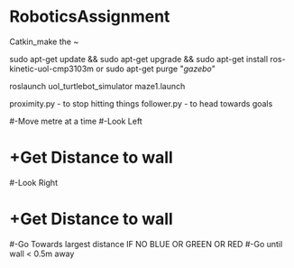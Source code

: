 # RoboticsAssignment

Catkin_make the ~

sudo apt-get update && sudo apt-get upgrade && sudo apt-get install ros-kinetic-uol-cmp3103m
or sudo apt-get purge "*gazebo*"

roslaunch uol_turtlebot_simulator maze1.launch

proximity.py - to stop hitting things
follower.py - to head towards goals


#-Move metre at a time
#-Look Left
#  +Get Distance to wall
#-Look Right
#  +Get Distance to wall
#-Go Towards largest distance IF NO BLUE OR GREEN OR RED
#-Go until wall < 0.5m away



